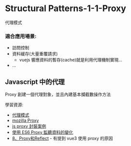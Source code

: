 # Structural Patterns-1-1-Proxy

代理模式

### 適合應用場景:

- 訪問控制
- 資料緩存(大量重覆請求)
  - vuejs 響應資料的暫存(cache)就是利用代理機制實現...
- ...

## Javascript 中的代理

Proxy 創建一個代理對象，並且內建基本攔截數操作方法

學習資源:
- [代理模式](https://refactoringguru.cn/design-patterns/proxy)
- [mozilla Proxy](https://developer.mozilla.org/zh-CN/docs/Web/JavaScript/Reference/Global_Objects/Proxy)
- [js proxy 封裝案例](https://blog.fundebug.com/2019/06/14/how-to-use-javascript-proxy/)
- [使用 ES6 Proxy 監聽資料的變化](https://medium.com/%E6%89%8B%E5%AF%AB%E7%AD%86%E8%A8%98/using-proxy-to-monitor-object-e57af6326d73)
- [8、Proxy和Reflect](https://jelly.jd.com/article/604f04069c61f9014c21ad81) - 有提到 vue3 使用 proxy 的原因

